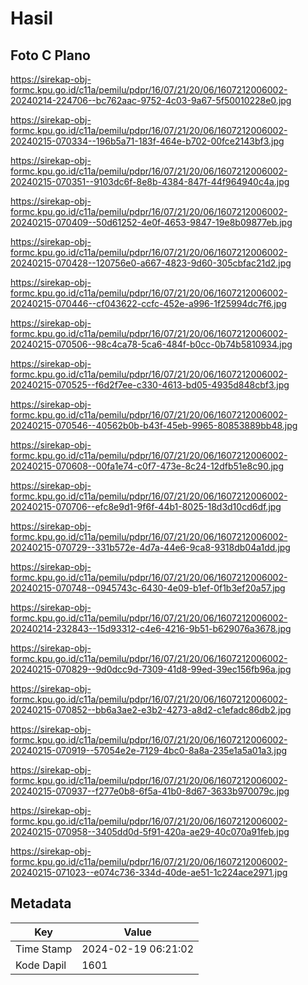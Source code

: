 # Hasil

## Foto C Plano

https://sirekap-obj-formc.kpu.go.id/c11a/pemilu/pdpr/16/07/21/20/06/1607212006002-20240214-224706--bc762aac-9752-4c03-9a67-5f50010228e0.jpg

https://sirekap-obj-formc.kpu.go.id/c11a/pemilu/pdpr/16/07/21/20/06/1607212006002-20240215-070334--196b5a71-183f-464e-b702-00fce2143bf3.jpg

https://sirekap-obj-formc.kpu.go.id/c11a/pemilu/pdpr/16/07/21/20/06/1607212006002-20240215-070351--9103dc6f-8e8b-4384-847f-44f964940c4a.jpg

https://sirekap-obj-formc.kpu.go.id/c11a/pemilu/pdpr/16/07/21/20/06/1607212006002-20240215-070409--50d61252-4e0f-4653-9847-19e8b09877eb.jpg

https://sirekap-obj-formc.kpu.go.id/c11a/pemilu/pdpr/16/07/21/20/06/1607212006002-20240215-070428--120756e0-a667-4823-9d60-305cbfac21d2.jpg

https://sirekap-obj-formc.kpu.go.id/c11a/pemilu/pdpr/16/07/21/20/06/1607212006002-20240215-070446--cf043622-ccfc-452e-a996-1f25994dc7f6.jpg

https://sirekap-obj-formc.kpu.go.id/c11a/pemilu/pdpr/16/07/21/20/06/1607212006002-20240215-070506--98c4ca78-5ca6-484f-b0cc-0b74b5810934.jpg

https://sirekap-obj-formc.kpu.go.id/c11a/pemilu/pdpr/16/07/21/20/06/1607212006002-20240215-070525--f6d2f7ee-c330-4613-bd05-4935d848cbf3.jpg

https://sirekap-obj-formc.kpu.go.id/c11a/pemilu/pdpr/16/07/21/20/06/1607212006002-20240215-070546--40562b0b-b43f-45eb-9965-80853889bb48.jpg

https://sirekap-obj-formc.kpu.go.id/c11a/pemilu/pdpr/16/07/21/20/06/1607212006002-20240215-070608--00fa1e74-c0f7-473e-8c24-12dfb51e8c90.jpg

https://sirekap-obj-formc.kpu.go.id/c11a/pemilu/pdpr/16/07/21/20/06/1607212006002-20240215-070706--efc8e9d1-9f6f-44b1-8025-18d3d10cd6df.jpg

https://sirekap-obj-formc.kpu.go.id/c11a/pemilu/pdpr/16/07/21/20/06/1607212006002-20240215-070729--331b572e-4d7a-44e6-9ca8-9318db04a1dd.jpg

https://sirekap-obj-formc.kpu.go.id/c11a/pemilu/pdpr/16/07/21/20/06/1607212006002-20240215-070748--0945743c-6430-4e09-b1ef-0f1b3ef20a57.jpg

https://sirekap-obj-formc.kpu.go.id/c11a/pemilu/pdpr/16/07/21/20/06/1607212006002-20240214-232843--15d93312-c4e6-4216-9b51-b629076a3678.jpg

https://sirekap-obj-formc.kpu.go.id/c11a/pemilu/pdpr/16/07/21/20/06/1607212006002-20240215-070829--9d0dcc9d-7309-41d8-99ed-39ec156fb96a.jpg

https://sirekap-obj-formc.kpu.go.id/c11a/pemilu/pdpr/16/07/21/20/06/1607212006002-20240215-070852--bb6a3ae2-e3b2-4273-a8d2-c1efadc86db2.jpg

https://sirekap-obj-formc.kpu.go.id/c11a/pemilu/pdpr/16/07/21/20/06/1607212006002-20240215-070919--57054e2e-7129-4bc0-8a8a-235e1a5a01a3.jpg

https://sirekap-obj-formc.kpu.go.id/c11a/pemilu/pdpr/16/07/21/20/06/1607212006002-20240215-070937--f277e0b8-6f5a-41b0-8d67-3633b970079c.jpg

https://sirekap-obj-formc.kpu.go.id/c11a/pemilu/pdpr/16/07/21/20/06/1607212006002-20240215-070958--3405dd0d-5f91-420a-ae29-40c070a91feb.jpg

https://sirekap-obj-formc.kpu.go.id/c11a/pemilu/pdpr/16/07/21/20/06/1607212006002-20240215-071023--e074c736-334d-40de-ae51-1c224ace2971.jpg


## Metadata

| Key        | Value               |
| ---------- | ------------------- |
| Time Stamp | 2024-02-19 06:21:02 |
| Kode Dapil | 1601                |




